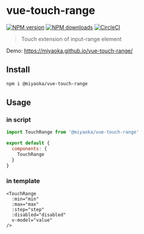 # vue-touch-range

[![NPM version](https://img.shields.io/npm/v/@miyaoka/vue-touch-range.svg?style=flat)](https://npmjs.com/package/@miyaoka/vue-touch-range) [![NPM downloads](https://img.shields.io/npm/dm/@miyaoka/vue-touch-range.svg?style=flat)](https://npmjs.com/package/@miyaoka/vue-touch-range) [![CircleCI](https://circleci.com/gh/miyaoka/vue-touch-range.svg?style=shield)](https://circleci.com/gh/miyaoka/vue-touch-range)

> Touch extension of input-range element

Demo: https://miyaoka.github.io/vue-touch-range/

## Install

```sh
npm i @miyaoka/vue-touch-range
```

## Usage

### in script
```js
import TouchRange from '@miyaoka/vue-touch-range'

export default {
  components: {
    TouchRange
  }
}
```

### in template
```
<TouchRange
  :min="min"
  :max="max"
  :step="step"
  :disabled="disabled"
  v-model="value"
/>
```
